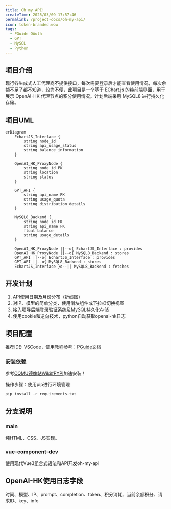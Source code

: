 ```yaml
---
title: Oh my API!
createTime: 2025/03/09 17:57:46
permalink: /project-docs/oh-my-api/
icon: token-branded:wow
tags:
  - PGuide OAuth
  - GPT
  - MySQL
  - Python
---
```


<RepoCard repo="DingGe3/Oh-My-Api"></RepoCard>


## 项目介绍

现行各生成式人工代理商不提供接口，每次需要登录后才能查看使用情况，每次余额不足了都不知道，较为不便，此项目是一个基于 EChart.js 的纯前端界面，用于展示 OpenAI-HK 代理节点的积分使用情况。计划后端采用 MySQL8 进行持久化存储。

## 项目UML

```mermaid
erDiagram
    EchartJS_Interface {
        string node_id
        string api_usage_status
        string balance_information
    }
    
    OpenAI_HK_ProxyNode {
        string node_id PK
        string location
        string status
    }
    
    GPT_API {
        string api_name PK
        string usage_quota
        string distribution_details
    }

    MySQL8_Backend {
        string node_id FK
        string api_name FK
        float balance
        string usage_details
    }

    OpenAI_HK_ProxyNode ||--o{ EchartJS_Interface : provides
    OpenAI_HK_ProxyNode ||--o{ MySQL8_Backend : stores
    GPT_API ||--o{ EchartJS_Interface : provides
    GPT_API ||--o{ MySQL8_Backend : stores
    EchartJS_Interface }o--|| MySQL8_Backend : fetches
```

## 开发计划

1. API使用日期及月份分布（折线图）
2. 对IP、模型的简单分类，使用滑块组件或下拉框切换视图
3. 接入项导后端登录验证系统及MySQL持久化存储
4. 使用cookie和逆向技术，python自动获取openai-hk日志

## 项目配置

推荐IDE: VSCode，使用教程参考：[PGuide文档](/campus-wiki/common-software/IDE/VSCode/)

### 安装依赖

参考[CQMU镜像站Wiki#PYPI](/public-service/cqmu-mirror/wiki/#pypi)加速安装！

操作步骤：使用pip进行环境管理

```python
pip install -r requirements.txt
```

## 分支说明

### main

纯HTML、CSS、JS实现。

### vue-component-dev

使用现代Vue3组合式语法和API开发oh-my-api


## OpenAI-HK使用日志字段

时间、模型、IP、prompt、completion、token、积分消耗、当前余额积分、请求ID、key、info

[//]: # (TODO: lhr待完善)

